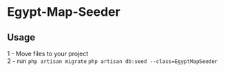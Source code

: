 # Egypt-Map-Seeder

## Usage

1 - Move files to your project  
2 - run `php artisan migrate`  `php artisan db:seed --class=EgyptMapSeeder`
